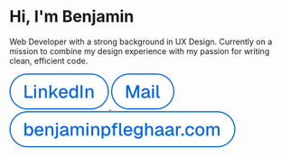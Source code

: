 # Hi, I'm Benjamin

Web Developer with a strong background in UX Design. Currently on a mission to combine my design experience with my passion for writing clean, efficient code.

<a href="https://www.linkedin.com/in/benjaminpfleghaar" target="_blank">
    <picture>
        <source media="(prefers-color-scheme: dark)" srcset="assets/dark/linkedin.svg" type="image/svg+xml">
        <img alt="LinkedIn" src="assets/light/linkedin.svg">
    </picture>
</a>

<a href="mailto:info@benjaminpfleghaar.com">
    <picture>
        <source media="(prefers-color-scheme: dark)" srcset="assets/dark/mail.svg" type="image/svg+xml">
        <img alt="Mail" src="assets/light/mail.svg">
    </picture>
</a>

<a href="https://www.benjaminpfleghaar.com" target="_blank">
    <picture>
        <source media="(prefers-color-scheme: dark)" srcset="assets/dark/website.svg" type="image/svg+xml">
        <img alt="benjaminpfleghaar.com" src="assets/light/website.svg">
    </picture>
</a>